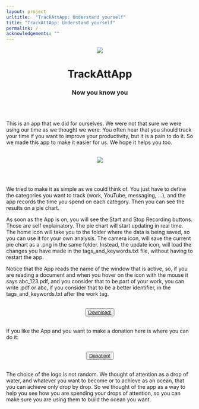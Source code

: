 ```yaml
---
layout: project
urltitle:  "TrackAttApp: Understand yourself"
title: "TrackAttApp: Understand yourself"
permalink: /
acknowledgements: ""
---
```



<center>
<div  class="row">
   <div id="A" style="width: 10%;">
      <img src="{{ "/static/img/banner/tratapp.png" | prepend:site.baseurl }}">
   </div>
   <div id="B" style="width: 50%;">
      <center><h1>TrackAttApp</h1></center>
        <center><h3>Now you know you</h3></center>
   </div>
</div>
</center>

<br><br>

This is an app that we did for ourselves. We were not that sure we were using our time
as we thought we were. You often hear that you should track your time if you want
to improve your productivity, but it is a pain
to do it. So we made this app to make it easier for us. We hope it helps you too.

<br>

<center>
<div style="overflow: hidden; text-align:center; width: 50%;">  
<img src="{{ "/static/img/banner/trackattapp_eg2.png" | prepend:site.baseurl }}" class="center">
</div>
</center>

<br><br>

We tried to make it as simple as we could think of. You just have to define the categories
you want to track (work, YouTube, messaging, ...), and the app records the time you spend on each 
category. Then you can see the results on a pie chart.

As soon as the App is on, you will see the Start and Stop Recording buttons. Those are
self explainatory. The
pie chart will start updating in real time. The home icon will take you to the folder 
where the data is being
saved, so you can use it for your own analysis. The camera icon, will save the current pie
chart as a .png in the same folder. Instead, the update icon, will load the changes you have 
made in the tags_and_keywords.txt file, without having to restart the app. 

Notice that the App
reads the name of the window that is active, so, if you are reading a document and when you hover
on the icon with the mouse it says abc_123.pdf, and you consider that to be part of your work,
you can write .pdf or abc, if you consider that to be a better identifier,
in the tags_and_keywords.txt after the work tag.

<br>


<center>
<button class="glow-on-hover">
    <a href="https://drive.google.com/uc?export=download&id=1uZm3YjT6yQvq5ps7sieoNGWYnF0tR1Vh" download>Download!</a>
</button>
</center>

<br>

If you like the App and you want to make a donation here is where you can do it:

<br>

<center>
<button class="glow-on-hover">
    <a href="https://buy.stripe.com/bIYcNI5tK1pt9P28ww">Donation!</a>
</button>
</center>

<br>

The choice of the logo is not random. We thought of attention as a drop of water, and
whatever you want to become or to achieve as an ocean, that you can achieve only drop by
drop. So we thought of the app as a way to help you see how you are spending your drops
of attention, so you can make sure you are using them to build the ocean you want.


<br><br><br><br><br><br><br><br><br><br><br>
